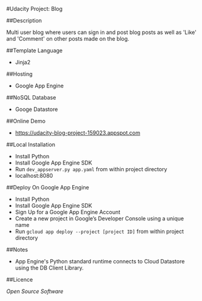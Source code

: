 #Udacity Project: Blog


##Description

Multi user blog where users can sign in and post blog posts as well as 'Like' and 'Comment' on other posts made on the blog.


##Template Language

  * Jinja2

##Hosting

  * Google App Engine

##NoSQL Database

  * Googe Datastore

##Online Demo
  
  * https://udacity-blog-project-159023.appspot.com 

##Local Installation

  * Install Python
  * Install Google App Engine SDK
  * Run `dev_appserver.py app.yaml` from within project directory
  * localhost:8080

##Deploy On Google App Engine

  * Install Python
  * Install Google App Engine SDK
  * Sign Up for a Google App Engine Account
  * Create a new project in Google’s Developer Console using a unique name
  * Run `gcloud app deploy --project [project ID]` from within project directory

##Notes

  * App Engine's Python standard runtime connects to Cloud Datastore using the DB Client Library.  

##Licence

_Open Source Software_

